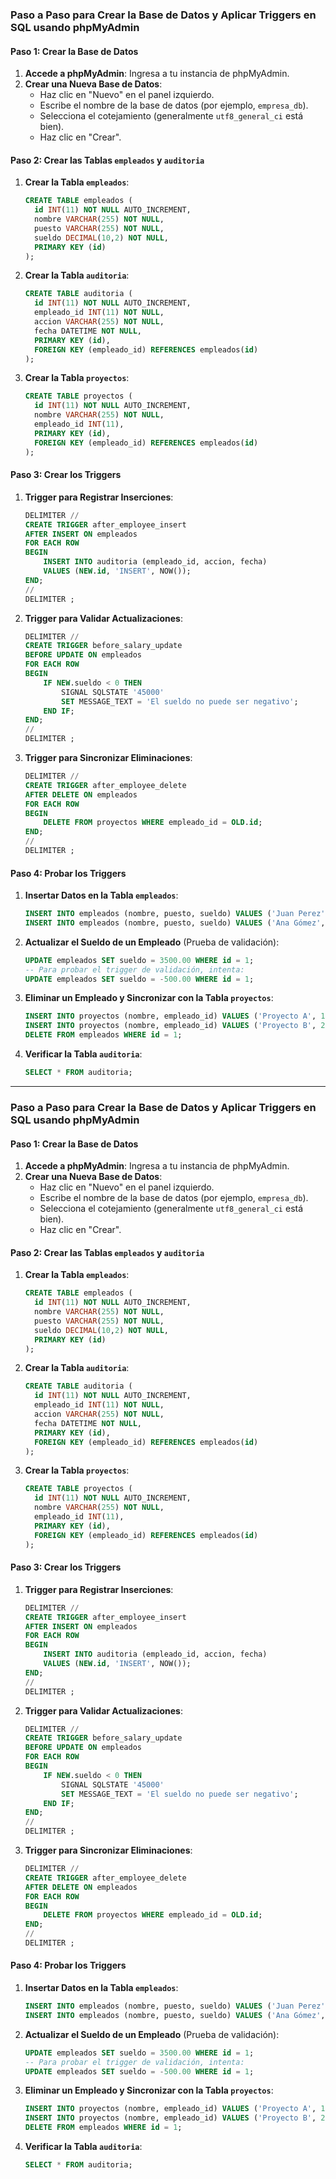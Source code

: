 ### Paso a Paso para Crear la Base de Datos y Aplicar Triggers en SQL usando phpMyAdmin

#### Paso 1: Crear la Base de Datos

1. **Accede a phpMyAdmin**: Ingresa a tu instancia de phpMyAdmin.
2. **Crear una Nueva Base de Datos**:
    - Haz clic en "Nuevo" en el panel izquierdo.
    - Escribe el nombre de la base de datos (por ejemplo, `empresa_db`).
    - Selecciona el cotejamiento (generalmente `utf8_general_ci` está bien).
    - Haz clic en "Crear".

#### Paso 2: Crear las Tablas `empleados` y `auditoria`

1. **Crear la Tabla `empleados`**:
    ```sql
    CREATE TABLE empleados (
      id INT(11) NOT NULL AUTO_INCREMENT,
      nombre VARCHAR(255) NOT NULL,
      puesto VARCHAR(255) NOT NULL,
      sueldo DECIMAL(10,2) NOT NULL,
      PRIMARY KEY (id)
    );
    ```

2. **Crear la Tabla `auditoria`**:
    ```sql
    CREATE TABLE auditoria (
      id INT(11) NOT NULL AUTO_INCREMENT,
      empleado_id INT(11) NOT NULL,
      accion VARCHAR(255) NOT NULL,
      fecha DATETIME NOT NULL,
      PRIMARY KEY (id),
      FOREIGN KEY (empleado_id) REFERENCES empleados(id)
    );
    ```

3. **Crear la Tabla `proyectos`**:
    ```sql
    CREATE TABLE proyectos (
      id INT(11) NOT NULL AUTO_INCREMENT,
      nombre VARCHAR(255) NOT NULL,
      empleado_id INT(11),
      PRIMARY KEY (id),
      FOREIGN KEY (empleado_id) REFERENCES empleados(id)
    );
    ```

#### Paso 3: Crear los Triggers

1. **Trigger para Registrar Inserciones**:
    ```sql
    DELIMITER //
    CREATE TRIGGER after_employee_insert
    AFTER INSERT ON empleados
    FOR EACH ROW
    BEGIN
        INSERT INTO auditoria (empleado_id, accion, fecha)
        VALUES (NEW.id, 'INSERT', NOW());
    END;
    //
    DELIMITER ;
    ```

2. **Trigger para Validar Actualizaciones**:
    ```sql
    DELIMITER //
    CREATE TRIGGER before_salary_update
    BEFORE UPDATE ON empleados
    FOR EACH ROW
    BEGIN
        IF NEW.sueldo < 0 THEN
            SIGNAL SQLSTATE '45000'
            SET MESSAGE_TEXT = 'El sueldo no puede ser negativo';
        END IF;
    END;
    //
    DELIMITER ;
    ```

3. **Trigger para Sincronizar Eliminaciones**:
    ```sql
    DELIMITER //
    CREATE TRIGGER after_employee_delete
    AFTER DELETE ON empleados
    FOR EACH ROW
    BEGIN
        DELETE FROM proyectos WHERE empleado_id = OLD.id;
    END;
    //
    DELIMITER ;
    ```

#### Paso 4: Probar los Triggers

1. **Insertar Datos en la Tabla `empleados`**:
    ```sql
    INSERT INTO empleados (nombre, puesto, sueldo) VALUES ('Juan Perez', 'Desarrollador', 3000.00);
    INSERT INTO empleados (nombre, puesto, sueldo) VALUES ('Ana Gómez', 'Diseñadora', 2500.00);
    ```

2. **Actualizar el Sueldo de un Empleado** (Prueba de validación):
    ```sql
    UPDATE empleados SET sueldo = 3500.00 WHERE id = 1;
    -- Para probar el trigger de validación, intenta:
    UPDATE empleados SET sueldo = -500.00 WHERE id = 1;
    ```

3. **Eliminar un Empleado y Sincronizar con la Tabla `proyectos`**:
    ```sql
    INSERT INTO proyectos (nombre, empleado_id) VALUES ('Proyecto A', 1);
    INSERT INTO proyectos (nombre, empleado_id) VALUES ('Proyecto B', 2);
    DELETE FROM empleados WHERE id = 1;
    ```

4. **Verificar la Tabla `auditoria`**:
    ```sql
    SELECT * FROM auditoria;
    ```

---

### Paso a Paso para Crear la Base de Datos y Aplicar Triggers en SQL usando phpMyAdmin

#### Paso 1: Crear la Base de Datos

1. **Accede a phpMyAdmin**: Ingresa a tu instancia de phpMyAdmin.
2. **Crear una Nueva Base de Datos**:
    - Haz clic en "Nuevo" en el panel izquierdo.
    - Escribe el nombre de la base de datos (por ejemplo, `empresa_db`).
    - Selecciona el cotejamiento (generalmente `utf8_general_ci` está bien).
    - Haz clic en "Crear".

#### Paso 2: Crear las Tablas `empleados` y `auditoria`

1. **Crear la Tabla `empleados`**:
    ```sql
    CREATE TABLE empleados (
      id INT(11) NOT NULL AUTO_INCREMENT,
      nombre VARCHAR(255) NOT NULL,
      puesto VARCHAR(255) NOT NULL,
      sueldo DECIMAL(10,2) NOT NULL,
      PRIMARY KEY (id)
    );
    ```

2. **Crear la Tabla `auditoria`**:
    ```sql
    CREATE TABLE auditoria (
      id INT(11) NOT NULL AUTO_INCREMENT,
      empleado_id INT(11) NOT NULL,
      accion VARCHAR(255) NOT NULL,
      fecha DATETIME NOT NULL,
      PRIMARY KEY (id),
      FOREIGN KEY (empleado_id) REFERENCES empleados(id)
    );
    ```

3. **Crear la Tabla `proyectos`**:
    ```sql
    CREATE TABLE proyectos (
      id INT(11) NOT NULL AUTO_INCREMENT,
      nombre VARCHAR(255) NOT NULL,
      empleado_id INT(11),
      PRIMARY KEY (id),
      FOREIGN KEY (empleado_id) REFERENCES empleados(id)
    );
    ```

#### Paso 3: Crear los Triggers

1. **Trigger para Registrar Inserciones**:
    ```sql
    DELIMITER //
    CREATE TRIGGER after_employee_insert
    AFTER INSERT ON empleados
    FOR EACH ROW
    BEGIN
        INSERT INTO auditoria (empleado_id, accion, fecha)
        VALUES (NEW.id, 'INSERT', NOW());
    END;
    //
    DELIMITER ;
    ```

2. **Trigger para Validar Actualizaciones**:
    ```sql
    DELIMITER //
    CREATE TRIGGER before_salary_update
    BEFORE UPDATE ON empleados
    FOR EACH ROW
    BEGIN
        IF NEW.sueldo < 0 THEN
            SIGNAL SQLSTATE '45000'
            SET MESSAGE_TEXT = 'El sueldo no puede ser negativo';
        END IF;
    END;
    //
    DELIMITER ;
    ```

3. **Trigger para Sincronizar Eliminaciones**:
    ```sql
    DELIMITER //
    CREATE TRIGGER after_employee_delete
    AFTER DELETE ON empleados
    FOR EACH ROW
    BEGIN
        DELETE FROM proyectos WHERE empleado_id = OLD.id;
    END;
    //
    DELIMITER ;
    ```

#### Paso 4: Probar los Triggers

1. **Insertar Datos en la Tabla `empleados`**:
    ```sql
    INSERT INTO empleados (nombre, puesto, sueldo) VALUES ('Juan Perez', 'Desarrollador', 3000.00);
    INSERT INTO empleados (nombre, puesto, sueldo) VALUES ('Ana Gómez', 'Diseñadora', 2500.00);
    ```

2. **Actualizar el Sueldo de un Empleado** (Prueba de validación):
    ```sql
    UPDATE empleados SET sueldo = 3500.00 WHERE id = 1;
    -- Para probar el trigger de validación, intenta:
    UPDATE empleados SET sueldo = -500.00 WHERE id = 1;
    ```

3. **Eliminar un Empleado y Sincronizar con la Tabla `proyectos`**:
    ```sql
    INSERT INTO proyectos (nombre, empleado_id) VALUES ('Proyecto A', 1);
    INSERT INTO proyectos (nombre, empleado_id) VALUES ('Proyecto B', 2);
    DELETE FROM empleados WHERE id = 1;
    ```

4. **Verificar la Tabla `auditoria`**:
    ```sql
    SELECT * FROM auditoria;
    ```

